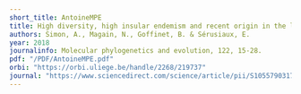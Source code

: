 ```yaml
---
short_title: AntoineMPE
title: High diversity, high insular endemism and recent origin in the lichen genus Sticta (lichenized Ascomycota, Peltigerales) in Madagascar and the Mascarenes. 
authors: Simon, A., Magain, N., Goffinet, B. & Sérusiaux, E.
year: 2018
journalinfo: Molecular phylogenetics and evolution, 122, 15-28.
pdf: "/PDF/AntoineMPE.pdf"
orbi: "https://orbi.uliege.be/handle/2268/219737"
journal: "https://www.sciencedirect.com/science/article/pii/S1055790317302610?casa_token=ktGk_sO8VcwAAAAA:-KGV9MT3vrYBi_i6eCCNFCwndlzJS0dA5h0ZjUkfPBDEftqdfgZIlrfYM-Iv1FjTG0cA-HnfooY"
---
```

 